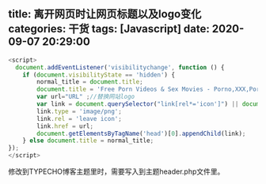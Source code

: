 title: 离开网页时让网页标题以及logo变化
categories: 干货
tags: [Javascript]
date: 2020-09-07 20:29:00
---
```javascript
<script>
  document.addEventListener('visibilitychange', function () {
    if (document.visibilityState == 'hidden') {
        normal_title = document.title;
        document.title = 'Free Porn Videos & Sex Movies - Porno,XXX,Porn Tube | Pornhub'; //替换网站title
        var url="URL" ;//替换网站logo               
        var link = document.querySelector("link[rel*='icon']") || document.createElement('link');
        link.type = 'image/png';
        link.rel = 'leave icon';
        link.href = url;
        document.getElementsByTagName('head')[0].appendChild(link);
    } else document.title = normal_title;
});
</script>
```
修改到TYPECHO博客主题里时，需要写入到主题header.php文件里。